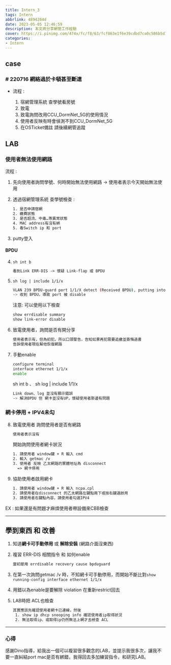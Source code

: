 ```yaml
---
title: Intern_3
tags: Intern
abbrlink: 4894284d
date: 2023-05-05 12:46:59
description: 本文將分享網管工作經驗
cover: https://i.pinimg.com/474x/fc/f8/63/fcf863e1f6e39cdbd7ca0c586b5d1333.jpg
categories:
- Intern
---
```


<!-- - 指導人 : Dino -->
<!-- - 時間 : 5/4 -->

## case

### \# 220716 網絡過於卡頓甚至斷連

- 流程 :

  1. 宿網管理系統 查學號看房號
  2. 致電
  3. 致電詢問改用CCU_DormNet_5G的使用情況
  4. 使用者反映有時會偵測不到CCU_DormNet_5G
  5. 在OSTicket備註 請後續網管追蹤

## LAB

### 使用者無法使用網路

流程 :

1. 先向使用者詢問學號、何時開始無法使用網路
  -> 使用者表示今天開始無法使用
2. 透過宿網管理系統 查學號檢查 :

   ```txt
   1. 是否申請宿網
   2. 繳費狀態
   3. 是否超流、中毒…等異常狀態
   4. MAC address有沒有綁
   5. 看Switch ip 和 port
   ```

3. putty登入

#### BPDU

4. `sh int b`

   ```txt
   看到Link ERR-DIS -> 懷疑 Link-flap 或 BPDU
   ```

5. `sh log | include 1/1/x`

   ```sh
   VLAN 239 BPDU-guard port 1/1/X detect (Received BPDU), putting into err-disable state
   -> 收到 BPDU，導致 port 被 disable 
   ```

   注意:
   可以使用以下檢查
   ```sh
   show errdisable summary
   show link-error disable
   ```

6. 致電使用者，詢問是否有開分享

    ```txt
   使用者表示有，但為初犯，所以口頭警告，告知如果再犯需要追繳並簽悔過書
   告訴使用者現在幫他恢復網路
    ```

7. 手動enable

    ```sh
    configure terminal
    interface ethernet 1/1/x
    enable
    ```
  
   sh int b 、 sh log | include 1/1/x

    ```sh
    Link down、log 並沒有顯示錯誤
    -> 解決BPDU 但 網卡並沒有UP，懷疑使用者那邊有問題
    ```


### 網卡停用 + IPV4未勾


8. 致電使用者 詢問使用者是否有網路
    ```txt
    使用者表示沒有
    ```

   開始詢問使用者網卡狀況

    ```txt
    1. 請使用者 window鍵 + R 輸入 cmd
    2. 輸入 getmac /v
    3. 使用者 反映 乙太網路的實體地址為 disconnect
      => 網卡停用
    ```

9. 協助使用者啟用網卡
    ```txt
    1. 請使用者 window鍵 + R 輸入 ncpa.cpl
    2. 請使用者在disconnect 的乙太網路左鍵點兩下或按右鍵選啟用
    3. 請使用者右鍵點內容，請使用者勾選IPV4
    ```

EX : 如果還是有問題才麻煩使用者帶設備來CBB檢查

---

## 學到東西 和 改善

1. 知道**網卡可手動停用** 或 **解除安裝** (網路介面沒東西)
2. 複習 ERR-DIS 相關指令 和 如何enable
  
    ```txt
   當初是用 errdisable recovery cause bpduguard
    ```
3. 在第一次詢問getmac /v 時，不知網卡可手動停用，而開始不斷比對`show running-config interface ethernet 1/1/x`

4. 用錯以為enable是要解除 violation 在重新restrict回去 
5. LAB時把 ACL也檢查

   ```txt
   其實應該先確認使用者網卡已連線，然後
    1. show ip dhcp snooping info 確認使用者ip取得狀況
    2. 無法取得ip、或取得ip仍然無法上網才去檢查 ACL
    ```

    <!-- 摘自[zoey(8)](https://discourse.dorm.ccu.edu.tw/t/topic/371?u=ken) -->

---

### 心得

感謝Dino指導，給我出一個可以複習很多觀念的LAB，並提示我很多次，讓我不要一直糾結port mac是否有綁錯，我得回去多加練習指令，和研究LAB。
